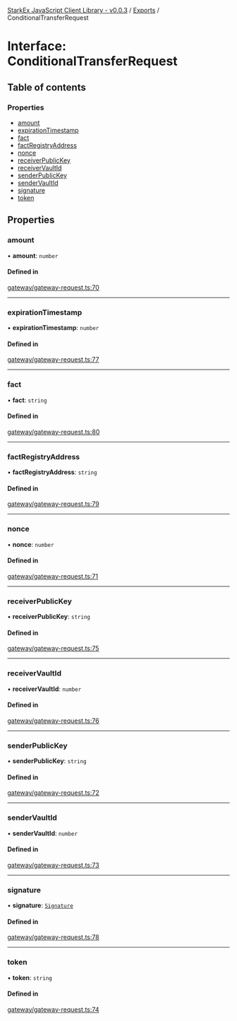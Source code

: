 [StarkEx JavaScript Client Library - v0.0.3](../README.md) / [Exports](../modules.md) / ConditionalTransferRequest

# Interface: ConditionalTransferRequest

## Table of contents

### Properties

- [amount](ConditionalTransferRequest.md#amount)
- [expirationTimestamp](ConditionalTransferRequest.md#expirationtimestamp)
- [fact](ConditionalTransferRequest.md#fact)
- [factRegistryAddress](ConditionalTransferRequest.md#factregistryaddress)
- [nonce](ConditionalTransferRequest.md#nonce)
- [receiverPublicKey](ConditionalTransferRequest.md#receiverpublickey)
- [receiverVaultId](ConditionalTransferRequest.md#receivervaultid)
- [senderPublicKey](ConditionalTransferRequest.md#senderpublickey)
- [senderVaultId](ConditionalTransferRequest.md#sendervaultid)
- [signature](ConditionalTransferRequest.md#signature)
- [token](ConditionalTransferRequest.md#token)

## Properties

### amount

• **amount**: `number`

#### Defined in

[gateway/gateway-request.ts:70](https://github.com/starkware-libs/starkex-js/blob/beb0349/src/lib/gateway/gateway-request.ts#L70)

---

### expirationTimestamp

• **expirationTimestamp**: `number`

#### Defined in

[gateway/gateway-request.ts:77](https://github.com/starkware-libs/starkex-js/blob/beb0349/src/lib/gateway/gateway-request.ts#L77)

---

### fact

• **fact**: `string`

#### Defined in

[gateway/gateway-request.ts:80](https://github.com/starkware-libs/starkex-js/blob/beb0349/src/lib/gateway/gateway-request.ts#L80)

---

### factRegistryAddress

• **factRegistryAddress**: `string`

#### Defined in

[gateway/gateway-request.ts:79](https://github.com/starkware-libs/starkex-js/blob/beb0349/src/lib/gateway/gateway-request.ts#L79)

---

### nonce

• **nonce**: `number`

#### Defined in

[gateway/gateway-request.ts:71](https://github.com/starkware-libs/starkex-js/blob/beb0349/src/lib/gateway/gateway-request.ts#L71)

---

### receiverPublicKey

• **receiverPublicKey**: `string`

#### Defined in

[gateway/gateway-request.ts:75](https://github.com/starkware-libs/starkex-js/blob/beb0349/src/lib/gateway/gateway-request.ts#L75)

---

### receiverVaultId

• **receiverVaultId**: `number`

#### Defined in

[gateway/gateway-request.ts:76](https://github.com/starkware-libs/starkex-js/blob/beb0349/src/lib/gateway/gateway-request.ts#L76)

---

### senderPublicKey

• **senderPublicKey**: `string`

#### Defined in

[gateway/gateway-request.ts:72](https://github.com/starkware-libs/starkex-js/blob/beb0349/src/lib/gateway/gateway-request.ts#L72)

---

### senderVaultId

• **senderVaultId**: `number`

#### Defined in

[gateway/gateway-request.ts:73](https://github.com/starkware-libs/starkex-js/blob/beb0349/src/lib/gateway/gateway-request.ts#L73)

---

### signature

• **signature**: [`Signature`](Signature.md)

#### Defined in

[gateway/gateway-request.ts:78](https://github.com/starkware-libs/starkex-js/blob/beb0349/src/lib/gateway/gateway-request.ts#L78)

---

### token

• **token**: `string`

#### Defined in

[gateway/gateway-request.ts:74](https://github.com/starkware-libs/starkex-js/blob/beb0349/src/lib/gateway/gateway-request.ts#L74)
